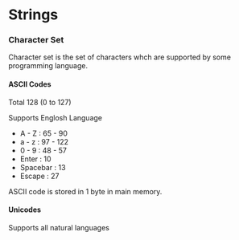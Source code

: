 # Strings

### Character Set
Character set is the set of characters whch are supported by some programming language.

#### ASCII Codes
Total 128 (0 to 127)

Supports Englosh Language

* A - Z : 65 - 90
* a - z : 97 - 122
* 0 - 9 : 48 - 57
* Enter : 10
* Spacebar : 13
* Escape : 27

ASCII code is stored in 1 byte in main memory.

#### Unicodes
Supports all natural languages
